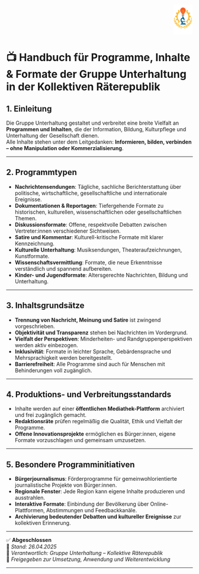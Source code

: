 <p align="right">
  <img src="https://raw.githubusercontent.com/hades-dux/Kollektive-Raeterepublik/main/Meta_und_Systemstruktur/logo_offiziell.png" alt="Logo der Kollektiven Räterepublik" height="80">
</p>

<!--
Autor: Fabio Weidner
Version: 1.0
Sektion: Unterhaltung
Veröffentlichung: April 2025
-->

# 📺 Handbuch für Programme, Inhalte & Formate der Gruppe Unterhaltung in der Kollektiven Räterepublik

## 1. Einleitung

Die Gruppe Unterhaltung gestaltet und verbreitet eine breite Vielfalt an **Programmen und Inhalten**, die der Information, Bildung, Kulturpflege und Unterhaltung der Gesellschaft dienen.  
Alle Inhalte stehen unter dem Leitgedanken: **Informieren, bilden, verbinden – ohne Manipulation oder Kommerzialisierung**.

---

## 2. Programmtypen

- **Nachrichtensendungen**: Tägliche, sachliche Berichterstattung über politische, wirtschaftliche, gesellschaftliche und internationale Ereignisse.
- **Dokumentationen & Reportagen**: Tiefergehende Formate zu historischen, kulturellen, wissenschaftlichen oder gesellschaftlichen Themen.
- **Diskussionsformate**: Offene, respektvolle Debatten zwischen Vertreter:innen verschiedener Sichtweisen.
- **Satire und Kommentar**: Kulturell-kritische Formate mit klarer Kennzeichnung.
- **Kulturelle Unterhaltung**: Musiksendungen, Theateraufzeichnungen, Kunstformate.
- **Wissenschaftsvermittlung**: Formate, die neue Erkenntnisse verständlich und spannend aufbereiten.
- **Kinder- und Jugendformate**: Altersgerechte Nachrichten, Bildung und Unterhaltung.

---

## 3. Inhaltsgrundsätze

- **Trennung von Nachricht, Meinung und Satire** ist zwingend vorgeschrieben.
- **Objektivität und Transparenz** stehen bei Nachrichten im Vordergrund.
- **Vielfalt der Perspektiven**: Minderheiten- und Randgruppenperspektiven werden aktiv einbezogen.
- **Inklusivität**: Formate in leichter Sprache, Gebärdensprache und Mehrsprachigkeit werden bereitgestellt.
- **Barrierefreiheit**: Alle Programme sind auch für Menschen mit Behinderungen voll zugänglich.

---

## 4. Produktions- und Verbreitungsstandards

- Inhalte werden auf einer **öffentlichen Mediathek-Plattform** archiviert und frei zugänglich gemacht.
- **Redaktionsräte** prüfen regelmäßig die Qualität, Ethik und Vielfalt der Programme.
- **Offene Innovationsprojekte** ermöglichen es Bürger:innen, eigene Formate vorzuschlagen und gemeinsam umzusetzen.

---

## 5. Besondere Programminitiativen

- **Bürgerjournalismus**: Förderprogramme für gemeinwohlorientierte journalistische Projekte von Bürger:innen.
- **Regionale Fenster**: Jede Region kann eigene Inhalte produzieren und ausstrahlen.
- **Interaktive Formate**: Einbindung der Bevölkerung über Online-Plattformen, Abstimmungen und Feedbackkanäle.
- **Archivierung bedeutender Debatten und kultureller Ereignisse** zur kollektiven Erinnerung.

---

✅ **Abgeschlossen**  
📅 *Stand: 26.04.2025*  
🏩 *Verantwortlich: Gruppe Unterhaltung – Kollektive Räterepublik*  
🔐 *Freigegeben zur Umsetzung, Anwendung und Weiterentwicklung*

---

